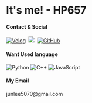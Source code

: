 # It's me! - HP657



#### Contact & Social
  <p>
  <a href="https://velog.io/@hp657" target="_blank"><img src="https://img.shields.io/badge/Velog-link-36B6FD?style=for-the-badge&logo=velog&logoColor=white&link=https://velog.io/@hp657" alt="Velog" /></a>&nbsp;
  <a href="https://www.instagram.com/lz_h.57/" target="_blank"><img src="https://img.shields.io/badge/Instagram-link-E4405F?style=for-the-badge&logo=Instagram&logoColor=white&link=https://www.instagram.com/lz_h.57/"/></a>&nbsp
  <a href="https://github.com/HP657" target="_blank"><img src="https://img.shields.io/badge/GitHub-HP657-181717?style=for-the-badge&logo=github&logoColor=white&link=https://github.com/HP657" alt="GitHub" /></a>&nbsp
  </p>

  #### Want Used language
  <p>
    <img alt="Python" src="https://img.shields.io/badge/Python-%2314354C.svg?style=for-the-badge&logo=python&logoColor=white">
    <img alt="C++" src="https://img.shields.io/badge/C++-%2300599C.svg?style=for-the-badge&logo=c%2B%2B&logoColor=white">
    <img alt="JavaScript" src="https://img.shields.io/badge/JavaScript-%23F7DF1E.svg?style=for-the-badge&logo=javascript&logoColor=black">
  </p>
  
#### My Email
  <p>
    junlee5070@gmail.com
  </p>





<!--![HP657's github stats](https://github-readme-stats.vercel.app/api?username=HP657&show_icons=true)-->
